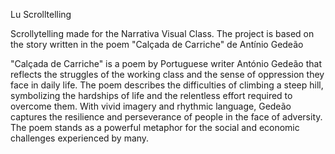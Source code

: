 Lu Scrolltelling

Scrollytelling made for the Narrativa Visual Class.
  The project is based on the story written in the poem "Calçada de Carriche" de Antínio Gedeão

"Calçada de Carriche" is a poem by Portuguese writer António Gedeão that reflects the struggles of the working class and the sense of oppression they face in daily life.
The poem describes the difficulties of climbing a steep hill, symbolizing the hardships of life and the relentless effort required to overcome them.
With vivid imagery and rhythmic language, Gedeão captures the resilience and perseverance of people in the face of adversity.
The poem stands as a powerful metaphor for the social and economic challenges experienced by many.
